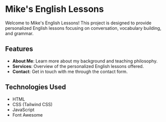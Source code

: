 # Mike's English Lessons

Welcome to Mike's English Lessons! This project is designed to provide personalized English lessons focusing on conversation, vocabulary building, and grammar.

## Features

- **About Me**: Learn more about my background and teaching philosophy.
- **Services**: Overview of the personalized English lessons offered.
- **Contact**: Get in touch with me through the contact form.

## Technologies Used

- HTML
- CSS (Tailwind CSS)
- JavaScript
- Font Awesome
